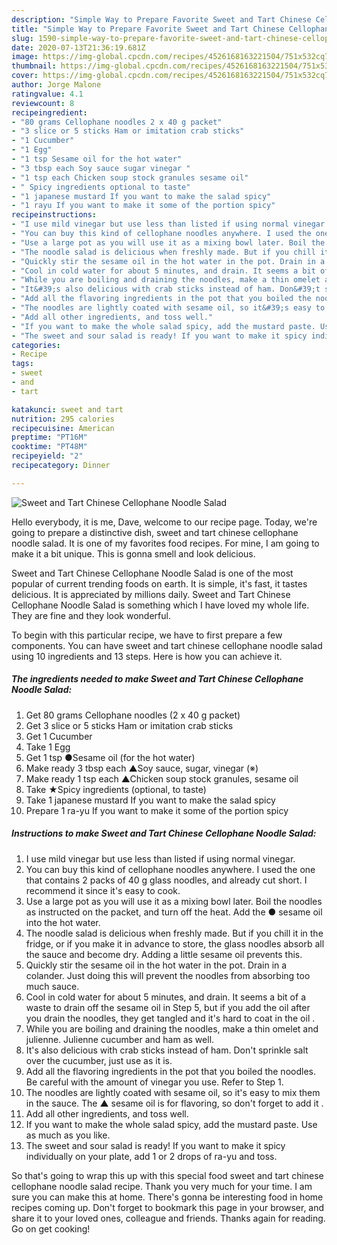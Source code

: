 ```yaml
---
description: "Simple Way to Prepare Favorite Sweet and Tart Chinese Cellophane Noodle Salad"
title: "Simple Way to Prepare Favorite Sweet and Tart Chinese Cellophane Noodle Salad"
slug: 1590-simple-way-to-prepare-favorite-sweet-and-tart-chinese-cellophane-noodle-salad
date: 2020-07-13T21:36:19.681Z
image: https://img-global.cpcdn.com/recipes/4526168163221504/751x532cq70/sweet-and-tart-chinese-cellophane-noodle-salad-recipe-main-photo.jpg
thumbnail: https://img-global.cpcdn.com/recipes/4526168163221504/751x532cq70/sweet-and-tart-chinese-cellophane-noodle-salad-recipe-main-photo.jpg
cover: https://img-global.cpcdn.com/recipes/4526168163221504/751x532cq70/sweet-and-tart-chinese-cellophane-noodle-salad-recipe-main-photo.jpg
author: Jorge Malone
ratingvalue: 4.1
reviewcount: 8
recipeingredient:
- "80 grams Cellophane noodles 2 x 40 g packet"
- "3 slice or 5 sticks Ham or imitation crab sticks"
- "1 Cucumber"
- "1 Egg"
- "1 tsp Sesame oil for the hot water"
- "3 tbsp each Soy sauce sugar vinegar "
- "1 tsp each Chicken soup stock granules sesame oil"
- " Spicy ingredients optional to taste"
- "1 japanese mustard If you want to make the salad spicy"
- "1 rayu If you want to make it some of the portion spicy"
recipeinstructions:
- "I use mild vinegar but use less than listed if using normal vinegar."
- "You can buy this kind of cellophane noodles anywhere. I used the one that contains 2 packs of 40 g glass noodles, and already cut short. I recommend it since it&#39;s easy to cook."
- "Use a large pot as you will use it as a mixing bowl later. Boil the noodles as instructed on the packet, and turn off the heat. Add the ● sesame oil into the hot water."
- "The noodle salad is delicious when freshly made. But if you chill it in the fridge, or if you make it in advance to store, the glass noodles absorb all the sauce and become dry. Adding a little sesame oil prevents this."
- "Quickly stir the sesame oil in the hot water in the pot. Drain in a colander. Just doing this will prevent the noodles from absorbing too much sauce."
- "Cool in cold water for about 5 minutes, and drain. It seems a bit of a waste to drain off the sesame oil in Step 5, but if you add the oil after you drain the noodles, they get tangled and it&#39;s hard to coat in the oil ."
- "While you are boiling and draining the noodles, make a thin omelet and julienne. Julienne cucumber and ham as well."
- "It&#39;s also delicious with crab sticks instead of ham. Don&#39;t sprinkle salt over the cucumber, just use as it is."
- "Add all the flavoring ingredients in the pot that you boiled the noodles. Be careful with the amount of vinegar you use. Refer to Step 1."
- "The noodles are lightly coated with sesame oil, so it&#39;s easy to mix them in the sauce. The ▲ sesame oil is for flavoring, so don&#39;t forget to add it ."
- "Add all other ingredients, and toss well."
- "If you want to make the whole salad spicy, add the mustard paste. Use as much as you like."
- "The sweet and sour salad is ready! If you want to make it spicy individually on your plate, add 1 or 2 drops of ra-yu and toss."
categories:
- Recipe
tags:
- sweet
- and
- tart

katakunci: sweet and tart 
nutrition: 295 calories
recipecuisine: American
preptime: "PT16M"
cooktime: "PT48M"
recipeyield: "2"
recipecategory: Dinner

---
```



![Sweet and Tart Chinese Cellophane Noodle Salad](https://img-global.cpcdn.com/recipes/4526168163221504/751x532cq70/sweet-and-tart-chinese-cellophane-noodle-salad-recipe-main-photo.jpg)

Hello everybody, it is me, Dave, welcome to our recipe page. Today, we're going to prepare a distinctive dish, sweet and tart chinese cellophane noodle salad. It is one of my favorites food recipes. For mine, I am going to make it a bit unique. This is gonna smell and look delicious.



Sweet and Tart Chinese Cellophane Noodle Salad is one of the most popular of current trending foods on earth. It is simple, it's fast, it tastes delicious. It is appreciated by millions daily. Sweet and Tart Chinese Cellophane Noodle Salad is something which I have loved my whole life. They are fine and they look wonderful.


To begin with this particular recipe, we have to first prepare a few components. You can have sweet and tart chinese cellophane noodle salad using 10 ingredients and 13 steps. Here is how you can achieve it.

<!--inarticleads1-->

##### The ingredients needed to make Sweet and Tart Chinese Cellophane Noodle Salad:

1. Get 80 grams Cellophane noodles (2 x 40 g packet)
1. Get 3 slice or 5 sticks Ham or imitation crab sticks
1. Get 1 Cucumber
1. Take 1 Egg
1. Get 1 tsp ●Sesame oil (for the hot water)
1. Make ready 3 tbsp each ▲Soy sauce, sugar, vinegar (※)
1. Make ready 1 tsp each ▲Chicken soup stock granules, sesame oil
1. Take  ★Spicy ingredients (optional, to taste)
1. Take 1 japanese mustard If you want to make the salad spicy
1. Prepare 1 ra-yu If you want to make it some of the portion spicy




<!--inarticleads2-->

##### Instructions to make Sweet and Tart Chinese Cellophane Noodle Salad:

1. I use mild vinegar but use less than listed if using normal vinegar.
1. You can buy this kind of cellophane noodles anywhere. I used the one that contains 2 packs of 40 g glass noodles, and already cut short. I recommend it since it&#39;s easy to cook.
1. Use a large pot as you will use it as a mixing bowl later. Boil the noodles as instructed on the packet, and turn off the heat. Add the ● sesame oil into the hot water.
1. The noodle salad is delicious when freshly made. But if you chill it in the fridge, or if you make it in advance to store, the glass noodles absorb all the sauce and become dry. Adding a little sesame oil prevents this.
1. Quickly stir the sesame oil in the hot water in the pot. Drain in a colander. Just doing this will prevent the noodles from absorbing too much sauce.
1. Cool in cold water for about 5 minutes, and drain. It seems a bit of a waste to drain off the sesame oil in Step 5, but if you add the oil after you drain the noodles, they get tangled and it&#39;s hard to coat in the oil .
1. While you are boiling and draining the noodles, make a thin omelet and julienne. Julienne cucumber and ham as well.
1. It&#39;s also delicious with crab sticks instead of ham. Don&#39;t sprinkle salt over the cucumber, just use as it is.
1. Add all the flavoring ingredients in the pot that you boiled the noodles. Be careful with the amount of vinegar you use. Refer to Step 1.
1. The noodles are lightly coated with sesame oil, so it&#39;s easy to mix them in the sauce. The ▲ sesame oil is for flavoring, so don&#39;t forget to add it .
1. Add all other ingredients, and toss well.
1. If you want to make the whole salad spicy, add the mustard paste. Use as much as you like.
1. The sweet and sour salad is ready! If you want to make it spicy individually on your plate, add 1 or 2 drops of ra-yu and toss.




So that's going to wrap this up with this special food sweet and tart chinese cellophane noodle salad recipe. Thank you very much for your time. I am sure you can make this at home. There's gonna be interesting food in home recipes coming up. Don't forget to bookmark this page in your browser, and share it to your loved ones, colleague and friends. Thanks again for reading. Go on get cooking!
